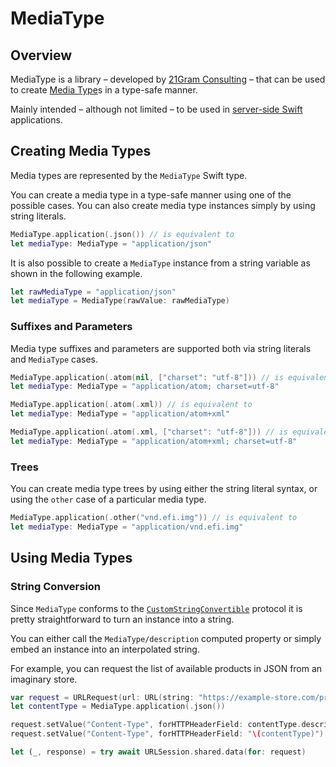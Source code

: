 # MediaType

## Overview

MediaType is a library &ndash; developed by [21Gram Consulting](https://21gram.consulting) &ndash; that can be used to
create [Media Type](https://www.iana.org/assignments/media-types/media-types.xhtml)s in a type-safe manner.

Mainly intended &ndash; although not limited &ndash; to be used in [server-side Swift](https://www.swift.org/server)
applications.

## Creating Media Types

Media types are represented by the ``MediaType`` Swift type.

You can create a media type in a type-safe manner using one of the possible cases. You can also create media type
instances simply by using string literals.

```swift
MediaType.application(.json()) // is equivalent to
let mediaType: MediaType = "application/json"
```

It is also possible to create a ``MediaType`` instance from a string variable as shown in the following example.

```swift
let rawMediaType = "application/json"
let mediaType = MediaType(rawValue: rawMediaType)
```

### Suffixes and Parameters

Media type suffixes and parameters are supported both via string literals and ``MediaType`` cases.

```swift
MediaType.application(.atom(nil, ["charset": "utf-8"])) // is equivalent to
let mediaType: MediaType = "application/atom; charset=utf-8"

MediaType.application(.atom(.xml)) // is equivalent to
let mediaType: MediaType = "application/atom+xml"

MediaType.application(.atom(.xml, ["charset": "utf-8"])) // is equivalent to
let mediaType: MediaType = "application/atom+xml; charset=utf-8"
```

### Trees

You can create media type trees by using either the string literal syntax, or using the `other` case of a particular
media type.

```swift
MediaType.application(.other("vnd.efi.img")) // is equivalent to
let mediaType: MediaType = "application/vnd.efi.img"
```

## Using Media Types

### String Conversion

Since ``MediaType`` conforms to
the [`CustomStringConvertible`](https://developer.apple.com/documentation/swift/customstringconvertible) protocol it is
pretty straightforward to turn an instance into a string.

You can either call the ``MediaType/description`` computed property or simply embed an instance into an interpolated
string.

For example, you can request the list of available products in JSON from an imaginary store.

```swift
var request = URLRequest(url: URL(string: "https://example-store.com/products")!)
let contentType = MediaType.application(.json())

request.setValue("Content-Type", forHTTPHeaderField: contentType.description) // is equivalent to
request.setValue("Content-Type", forHTTPHeaderField: "\(contentType)")

let (_, response) = try await URLSession.shared.data(for: request)
```
